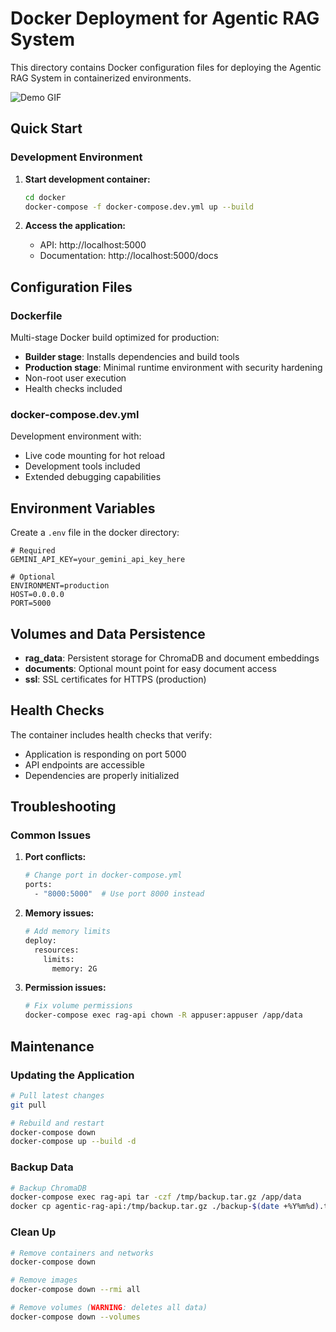 # Docker Deployment for Agentic RAG System

This directory contains Docker configuration files for deploying the Agentic RAG System in containerized environments.

![Demo GIF](../media/Recording.gif)



## Quick Start

### Development Environment

1. **Start development container:**
   ```bash
   cd docker
   docker-compose -f docker-compose.dev.yml up --build
   ```

2. **Access the application:**
   - API: http://localhost:5000
   - Documentation: http://localhost:5000/docs

## Configuration Files

### Dockerfile
Multi-stage Docker build optimized for production:
- **Builder stage**: Installs dependencies and build tools
- **Production stage**: Minimal runtime environment with security hardening
- Non-root user execution
- Health checks included

### docker-compose.dev.yml
Development environment with:
- Live code mounting for hot reload
- Development tools included
- Extended debugging capabilities


## Environment Variables

Create a `.env` file in the docker directory:

```env
# Required
GEMINI_API_KEY=your_gemini_api_key_here

# Optional
ENVIRONMENT=production
HOST=0.0.0.0
PORT=5000
```

## Volumes and Data Persistence

- **rag_data**: Persistent storage for ChromaDB and document embeddings
- **documents**: Optional mount point for easy document access
- **ssl**: SSL certificates for HTTPS (production)

## Health Checks

The container includes health checks that verify:
- Application is responding on port 5000
- API endpoints are accessible
- Dependencies are properly initialized


## Troubleshooting

### Common Issues

1. **Port conflicts:**
   ```bash
   # Change port in docker-compose.yml
   ports:
     - "8000:5000"  # Use port 8000 instead
   ```

2. **Memory issues:**
   ```bash
   # Add memory limits
   deploy:
     resources:
       limits:
         memory: 2G
   ```

3. **Permission issues:**
   ```bash
   # Fix volume permissions
   docker-compose exec rag-api chown -R appuser:appuser /app/data
   ```

## Maintenance

### Updating the Application
```bash
# Pull latest changes
git pull

# Rebuild and restart
docker-compose down
docker-compose up --build -d
```

### Backup Data
```bash
# Backup ChromaDB
docker-compose exec rag-api tar -czf /tmp/backup.tar.gz /app/data
docker cp agentic-rag-api:/tmp/backup.tar.gz ./backup-$(date +%Y%m%d).tar.gz
```

### Clean Up
```bash
# Remove containers and networks
docker-compose down

# Remove images
docker-compose down --rmi all

# Remove volumes (WARNING: deletes all data)
docker-compose down --volumes
```
